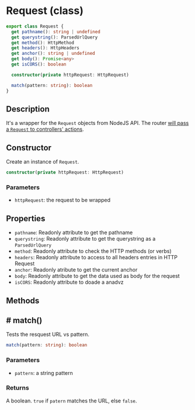 # Request (class)

```ts
export class Request {
  get pathname(): string | undefined
  get querystring(): ParsedUrlQuery
  get method(): HttpMethod
  get headers(): HttpHeaders
  get anchor(): string | undefined
  get body(): Promise<any>
  get isCORS(): boolean

  constructor(private httpRequest: HttpRequest)

  match(pattern: string): boolean
}
```

## Description

It's a wrapper for the `Request` objects from NodeJS API. The router [will pass a `Request` to controllers' actions](../controller/controller.md).

## Constructor

Create an instance of `Request`.

```ts
constructor(private httpRequest: HttpRequest)
```

### Parameters

- `httpRequest`: the request to be wrapped

## Properties

- `pathname`: Readonly attribute to get the pathname
- `querystring`: Readonly attribute to get the querystring as a `ParsedUrlQuery`
- `method`: Readonly attribute to check the HTTP methods (or verbs)
- `headers`: Readonly attribute to access to all headers entries in HTTP Request
- `anchor`: Readonly atribute to get the current anchor
- `body`: Readonly attribute to get the data used as body for the request
- `isCORS`: Readonly attribute to doade a anadvz

## Methods

## # match()

Tests the resquest URL vs pattern.

```ts
match(pattern: string): boolean
```

### Parameters

- `pattern`: a string pattern

### Returns

A boolean. `true` if `patern` matches the URL, else `false`.
